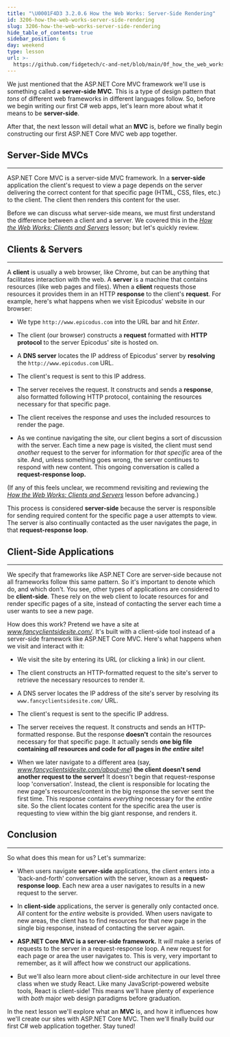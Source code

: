 ```yaml
---
title: "\U0001F4D3 3.2.0.6 How the Web Works: Server-Side Rendering"
id: 3206-how-the-web-works-server-side-rendering
slug: 3206-how-the-web-works-server-side-rendering
hide_table_of_contents: true
sidebar_position: 6
day: weekend
type: lesson
url: >-
  https://github.com/fidgetech/c-and-net/blob/main/0f_how_the_web_works_server-side_rendering.md
---
```


We just mentioned that the ASP.NET Core MVC framework we'll use is something called a **server-side MVC**. This is a type of design pattern that _tons_ of different web frameworks in different languages follow. So, before we begin writing our first C# web apps, let's learn more about what it means to be **server-side**.

After that, the next lesson will detail what an **MVC** is, before we finally begin constructing our first ASP.NET Core MVC web app together.

## Server-Side MVCs
---

ASP.NET Core MVC is a server-side MVC framework. In a **server-side** application the client's request to view a page depends on the server delivering the correct content for that specific page (HTML, CSS, files, etc.) to the client. The client then renders this content for the user.

Before we can discuss what server-side means, we must first understand the difference between a client and a server. We covered this in the [_How the Web Works: Clients and Servers_](https://old.learnhowtoprogram.com/c-and-net/basic-web-applications/how-the-web-works-clients-and-servers) lesson; but let's quickly review.

## Clients & Servers
---

A **client** is usually a web browser, like Chrome, but can be anything that facilitates interaction with the web. A **server** is a machine that contains resources (like web pages and files). When a **client** requests those resources it provides them in an HTTP **response** to the client's **request**. For example, here's what happens when we visit Epicodus' website in our browser:

* We type `http://www.epicodus.com` into the URL bar and hit _Enter_.

* The client (our browser) constructs a **request** formatted with **HTTP protocol** to the server Epicodus' site is hosted on.

* A **DNS server** locates the IP address of Epicodus' server by **resolving** the `http://www.epicodus.com` URL.

* The client's request is sent to this IP address.

* The server receives the request. It constructs and sends a **response**, also formatted following HTTP protocol, containing the resources necessary for that specific page.

* The client receives the response and uses the included resources to render the page.

* As we continue navigating the site, our client begins a sort of discussion with the server. Each time a new page is visited, the client must send _another_ request to the server for information for _that specific_ area of the site. And, unless something goes wrong, the server continues to respond with new content. This ongoing conversation is called a **request-response loop.**

(If any of this feels unclear, we recommend revisiting and reviewing the [_How the Web Works: Clients and Servers_](https://old.learnhowtoprogram.com/c-and-net/basic-web-applications/how-the-web-works-clients-and-servers) lesson before advancing.)

This process is considered **server-side** because the server is responsible for sending required content for the specific page a user attempts to view. The server is also continually contacted as the user navigates the page, in that **request-response loop**.

## Client-Side Applications
---

We specify that frameworks like ASP.NET Core are server-side because not all frameworks follow this same pattern. So it's important to denote which do, and which don't. You see, other types of applications are considered to be **client-side**. These rely on the web client to  locate resources for and render specific pages of a site, instead of contacting the server each time a user wants to see a new page.

How does this work? Pretend we have a site at _www.fancyclientsidesite.com/_. It's built with a client-side tool instead of a server-side framework like ASP.NET Core MVC. Here's what happens when we visit and interact with it:

* We visit the site by entering its URL (or clicking a link) in our client.

* The client constructs an HTTP-formatted request to the site's server to retrieve the necessary resources to render it.

* A DNS server locates the IP address of the site's server by resolving its `www.fancyclientsidesite.com/` URL.

* The client's request is sent to the specific IP address.

* The server receives the request. It constructs and sends an HTTP-formatted response. But the response **doesn't** contain the resources necessary for that specific page. It actually sends **one big file containing _all_ resources and code for _all_ pages in _the entire site_!**

* When we later navigate to a different area (say, _www.fancyclientsidesite.com/about-me_) **the client doesn't send another request to the server!** It doesn't begin that request-response loop 'conversation'. Instead, the client is responsible for locating the new page's resources/content in the big response the server sent the first time. This response contains _everything_ necessary for the _entire_ site. So the client locates content for the specific area the user is requesting to view within the big giant response, and renders it.

## Conclusion
---

So what does this mean for us? Let's summarize:

* When users navigate **server-side** applications, the client enters into a 'back-and-forth' conversation with the server, known as a **request-response loop**. Each new area a user navigates to results in a new request to the server.

* In **client-side** applications, the server is generally only contacted once. _All_ content for the _entire_ website is provided. When users navigate to new areas, the client has to find resources for that new page in the single big response, instead of contacting the server again.

* **ASP.NET Core MVC is a server-side framework.** It _will_ make a series of requests to the server in a request-response loop. A new request for each page or area the user navigates to. This is very, very important to remember, as it will affect how we construct our applications.

* But we'll also learn more about client-side architecture in our level three class when we study React. Like many JavaScript-powered website tools, React is client-side! This means we'll have plenty of experience with _both_ major web design paradigms before graduation.

In the next lesson we'll explore what an **MVC** is, and how it influences how we'll create our sites with ASP.NET Core MVC. Then we'll finally build our first C# web application together. Stay tuned!
